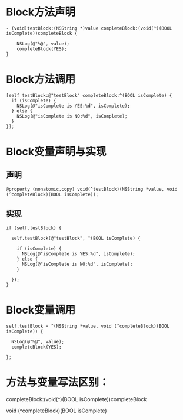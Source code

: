 # Block方法声明

```
- (void)testBlock:(NSString *)value completeBlock:(void(^)(BOOL isComplete))completeBlock {

    NSLog(@"%@", value);
    completeBlock(YES);
}
```

# Block方法调用

```
[self testBlock:@"testBlock" completeBlock:^(BOOL isComplete) {
  if (isComplete) {
    NSLog(@"isComplete is YES:%d", isComplete);
  } else {
    NSLog(@"isComplete is NO:%d", isComplete);
  }
}];
```

# Block变量声明与实现

## 声明

```
@property (nonatomic,copy) void(^testBlock)(NSString *value, void (^completeBlock)(BOOL isComplete));
```

## 实现
```
if (self.testBlock) {

  self.testBlock(@"testBlock", ^(BOOL isComplete) {
            
    if (isComplete) {
      NSLog(@"isComplete is YES:%d", isComplete);
    } else {
      NSLog(@"isComplete is NO:%d", isComplete);
    }      
    
  });
}
```


# Block变量调用

```
self.testBlock = ^(NSString *value, void (^completeBlock)(BOOL isComplete)) {
        
  NSLog(@"%@", value);
  completeBlock(YES);
        
};
```


# 方法与变量写法区别：

completeBlock:(void(^)(BOOL isComplete))completeBlock

void (^completeBlock)(BOOL isComplete)




